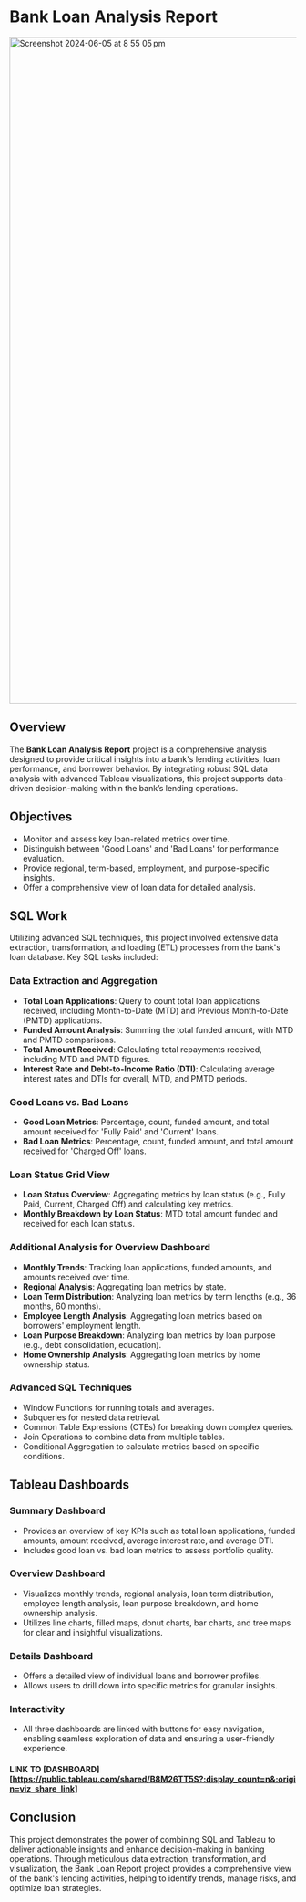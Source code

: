 # Bank Loan Analysis Report
<img width="1168" alt="Screenshot 2024-06-05 at 8 55 05 pm" src="https://github.com/MuhammadAhsanBughio/Bank-Loan-Analysis/assets/139073097/be13fea5-6fce-46a3-96cd-a4c929057c87">

## Overview
The **Bank Loan Analysis Report** project is a comprehensive analysis designed to provide critical insights into a bank's lending activities, loan performance, and borrower behavior. By integrating robust SQL data analysis with advanced Tableau visualizations, this project supports data-driven decision-making within the bank’s lending operations.

## Objectives
- Monitor and assess key loan-related metrics over time.
- Distinguish between 'Good Loans' and 'Bad Loans' for performance evaluation.
- Provide regional, term-based, employment, and purpose-specific insights.
- Offer a comprehensive view of loan data for detailed analysis.

## SQL Work
Utilizing advanced SQL techniques, this project involved extensive data extraction, transformation, and loading (ETL) processes from the bank's loan database. Key SQL tasks included:

### Data Extraction and Aggregation
- **Total Loan Applications**: Query to count total loan applications received, including Month-to-Date (MTD) and Previous Month-to-Date (PMTD) applications.
- **Funded Amount Analysis**: Summing the total funded amount, with MTD and PMTD comparisons.
- **Total Amount Received**: Calculating total repayments received, including MTD and PMTD figures.
- **Interest Rate and Debt-to-Income Ratio (DTI)**: Calculating average interest rates and DTIs for overall, MTD, and PMTD periods.

### Good Loans vs. Bad Loans
- **Good Loan Metrics**: Percentage, count, funded amount, and total amount received for 'Fully Paid' and 'Current' loans.
- **Bad Loan Metrics**: Percentage, count, funded amount, and total amount received for 'Charged Off' loans.

### Loan Status Grid View
- **Loan Status Overview**: Aggregating metrics by loan status (e.g., Fully Paid, Current, Charged Off) and calculating key metrics.
- **Monthly Breakdown by Loan Status**: MTD total amount funded and received for each loan status.

### Additional Analysis for Overview Dashboard
- **Monthly Trends**: Tracking loan applications, funded amounts, and amounts received over time.
- **Regional Analysis**: Aggregating loan metrics by state.
- **Loan Term Distribution**: Analyzing loan metrics by term lengths (e.g., 36 months, 60 months).
- **Employee Length Analysis**: Aggregating loan metrics based on borrowers' employment length.
- **Loan Purpose Breakdown**: Analyzing loan metrics by loan purpose (e.g., debt consolidation, education).
- **Home Ownership Analysis**: Aggregating loan metrics by home ownership status.

### Advanced SQL Techniques
- Window Functions for running totals and averages.
- Subqueries for nested data retrieval.
- Common Table Expressions (CTEs) for breaking down complex queries.
- Join Operations to combine data from multiple tables.
- Conditional Aggregation to calculate metrics based on specific conditions.

## Tableau Dashboards
### Summary Dashboard
- Provides an overview of key KPIs such as total loan applications, funded amounts, amount received, average interest rate, and average DTI.
- Includes good loan vs. bad loan metrics to assess portfolio quality.

### Overview Dashboard
- Visualizes monthly trends, regional analysis, loan term distribution, employee length analysis, loan purpose breakdown, and home ownership analysis.
- Utilizes line charts, filled maps, donut charts, bar charts, and tree maps for clear and insightful visualizations.

### Details Dashboard
- Offers a detailed view of individual loans and borrower profiles.
- Allows users to drill down into specific metrics for granular insights.

### Interactivity
- All three dashboards are linked with buttons for easy navigation, enabling seamless exploration of data and ensuring a user-friendly experience.
  
#### LINK TO [DASHBOARD][https://public.tableau.com/shared/B8M26TT5S?:display_count=n&:origin=viz_share_link]

## Conclusion
This project demonstrates the power of combining SQL and Tableau to deliver actionable insights and enhance decision-making in banking operations. Through meticulous data extraction, transformation, and visualization, the Bank Loan Report project provides a comprehensive view of the bank's lending activities, helping to identify trends, manage risks, and optimize loan strategies.


